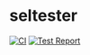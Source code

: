 # seltester

[![CI](https://github.com/MarkusJLechner/seltester/actions/workflows/ci.yml/badge.svg)](https://github.com/MarkusJLechner/seltester/actions/workflows/ci.yml)
[![Test Report](https://github.com/MarkusJLechner/seltester/actions/workflows/report.yml/badge.svg)](https://github.com/MarkusJLechner/seltester/actions/workflows/report.yml)
